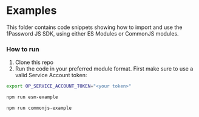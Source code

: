 # Examples

This folder contains code snippets showing how to import and use the
1Password JS SDK, using either ES Modules or CommonJS modules.

### How to run
1. Clone this repo
2. Run the code in your preferred module format. First make sure to use a valid Service Account token:
```bash
export OP_SERVICE_ACCOUNT_TOKEN="<your token>"
```
```bash
npm run esm-example
```
```bash
npm run commonjs-example
```
